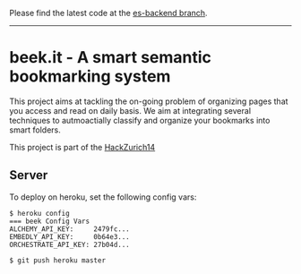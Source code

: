 Please find the latest code at the [es-backend branch](https://github.com/ahmadassaf/beek.it/tree/es-backend).

----

beek.it - A smart semantic bookmarking system
=======

This project aims at tackling the on-going problem of organizing pages that you access and read on daily basis. We aim at integrating several techniques to autmoactially classify and organize your bookmarks into smart folders.

This project is part of the [HackZurich14](hackzurich.com)

Server
------

To deploy on heroku, set the following config vars:

    $ heroku config
    === beek Config Vars
    ALCHEMY_API_KEY:     2479fc...
    EMBEDLY_API_KEY:     0b64e3...
    ORCHESTRATE_API_KEY: 27b04d...

    $ git push heroku master
